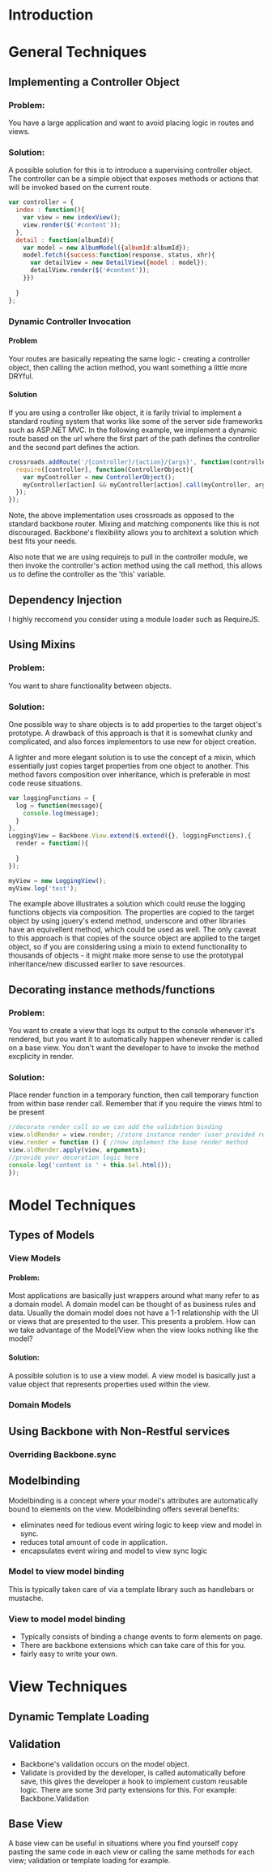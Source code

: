 # Introduction

# General Techniques
## Implementing a Controller Object
### Problem:
You have a large application and want to avoid placing logic in routes and views.
### Solution: 
A possible solution for this is to introduce a supervising controller object.  The controller can be a simple object that exposes methods or actions that will be invoked based on the current route.
```javascript
var controller = {
  index : function(){
    var view = new indexView();
    view.render($('#content'));
  },
  detail : function(albumId){
    var model = new AlbumModel({albumId:albumId});
    model.fetch({success:function(response, status, xhr){
      var detailView = new DetailView({model : model});
      detailView.render($('#content'));
    }})
    
  }
};
```

### Dynamic Controller Invocation
#### Problem
Your routes are basically repeating the same logic - creating a controller object, then calling the action method, you want something a little more DRYful.
#### Solution 
If you are using a controller like object, it is farily trivial to implement a standard routing system that works like some of the server side frameworks such as ASP.NET MVC.  In the following example, we implement a dynamic route based on the url where the first part of the path defines the controller and the second part defines the action.  

```javascript
crossroads.addRoute('/{controller}/{action}/{args}', function(controller, action, args){
  require([controller], function(ControllerObject){
    var myController = new ControllerObject();
    myController[action] && myController[action].call(myController, args);
  });
});
```

Note, the above implementation uses crossroads as opposed to the standard backbone router. Mixing and matching components like this is not discouraged.  Backbone's flexibility allows you to architext a solution which best fits your needs. 

Also note that we are using requirejs to pull in the controller module, we then invoke the controller's action method using the call method, this allows us to define the controller as the 'this' variable.

## Dependency Injection
I highly reccomend you consider using a module loader such as RequireJS.
## Using Mixins
### Problem:
You want to share functionality between objects.
### Solution:
One possible way to share objects is to add properties to the target object's prototype.  A drawback of this approach is that it is somewhat clunky and complicated, and also forces implementors to use new for object creation.

A lighter and more elegant solution is to use the concept of a mixin, which essentially just copies target properties from one object to another.  This method favors composition over inheritance, which is preferable in most code reuse situations.

```javascript
var loggingFunctions = {
  log = function(message){
    console.log(message);
  }
},
LoggingView = Backbone.View.extend($.extend({}, loggingFunctions),{
  render = function(){
    
  }
});

myView = new LoggingView();
myView.log('test');
```
The example above illustrates a solution which could reuse the logging functions objects via composition.  The properties are copied to the target object by using jquery's extend method, underscore and other libraries have an equivellent method, which could be used as well.  The only caveat to this approach is that copies of the source object are applied to the target object, so if you are considering using a mixin to extend functionality to thousands of objects - it might make more sense to use the prototypal inheritance/new discussed earlier to save resources.

## Decorating instance methods/functions
### Problem:
You want to create a view that logs its output to the console whenever it's rendered, but you want it to automatically happen whenever render is called on a base view.  You don't want the developer to have to invoke the method excplicity in render.
### Solution:
Place render function in a temporary function, then call temporary function from within base render call.  Remember that if you require the views html to be present 
```javascript
//decorate render call so we can add the validation binding
view.oldRender = view.render; //store instance render (user provided render) in a property
view.render = function () { //now implement the base render method 
view.oldRender.apply(view, arguments);
//provide your decoration logic here
console.log('content is ' + this.$el.html());
});
```
# Model Techniques
## Types of Models
### View Models
#### Problem:
Most applications are basically just wrappers around what many refer to as a domain model.  A domain model can be thought of as business rules and data.  Usually the domain model does not have a 1-1 relationship with the UI or views that are presented to the user.  This presents a problem. How can we take advantage of the Model/View when the view looks nothing like the model?
#### Solution:
A possible solution is to use a view model.  A view model is basically just a value object that represents properties used within the view.


### Domain Models
## Using Backbone with Non-Restful services
### Overriding Backbone.sync
## Modelbinding
Modelbinding is a concept where your model's attributes are automatically bound to elements on the view.  Modelbinding offers several benefits:
* eliminates need for tedious event wiring logic to keep view and model in sync.
* reduces total amount of code in application.
* encapsulates event wiring and model to view sync logic

### Model to view model binding
This is typically taken care of via a template library such as handlebars or mustache.

### View to model model binding
* Typically consists of binding a change events to form elements on page.  
* There are backbone extensions which can take care of this for you. 
* fairly easy to write your own. 

# View Techniques
## Dynamic Template Loading
## Validation
* Backbone's validation occurs on the model object.  
* Validate is provided by the developer, is called automatically before save, this gives the developer a hook to implement custom reusable logic.  There are some 3rd party extensions for this. For example:  Backbone.Validation 

## Base View
A base view can be useful in situations where you find yourself copy pasting the same code in each view or calling the same methods for each view; validation or template loading for example.




